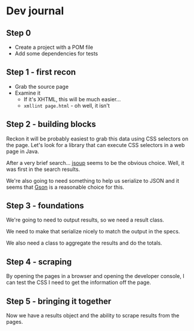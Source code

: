 # Dev journal

## Step 0

* Create a project with a POM file
* Add some dependencies for tests

## Step 1 - first recon

* Grab the source page
* Examine it
  * If it's XHTML, this will be much easier...
  * `xmllint page.html` - oh well, it isn't

## Step 2 - building blocks

Reckon it will be probably easiest to grab this data using CSS selectors on the page.
Let's look for a library that can execute CSS selectors in a web page in Java.

After a very brief search... [jsoup](https://jsoup.org) seems to be the obvious choice. Well, it was
first in the search results.

We're also going to need something to help us serialize to JSON and it seems that [Gson](https://github.com/google/gson)
is a reasonable choice for this.


## Step 3 - foundations

We're going to need to output results, so we need a result class.

We need to make that serialize nicely to match the output in the specs.

We also need a class to aggregate the results and do the totals.

## Step 4 - scraping

By opening the pages in a browser and opening the developer console, I can test the CSS I need
to get the information off the page.


## Step 5 - bringing it together

Now we have a results object and the ability to scrape results from the pages.